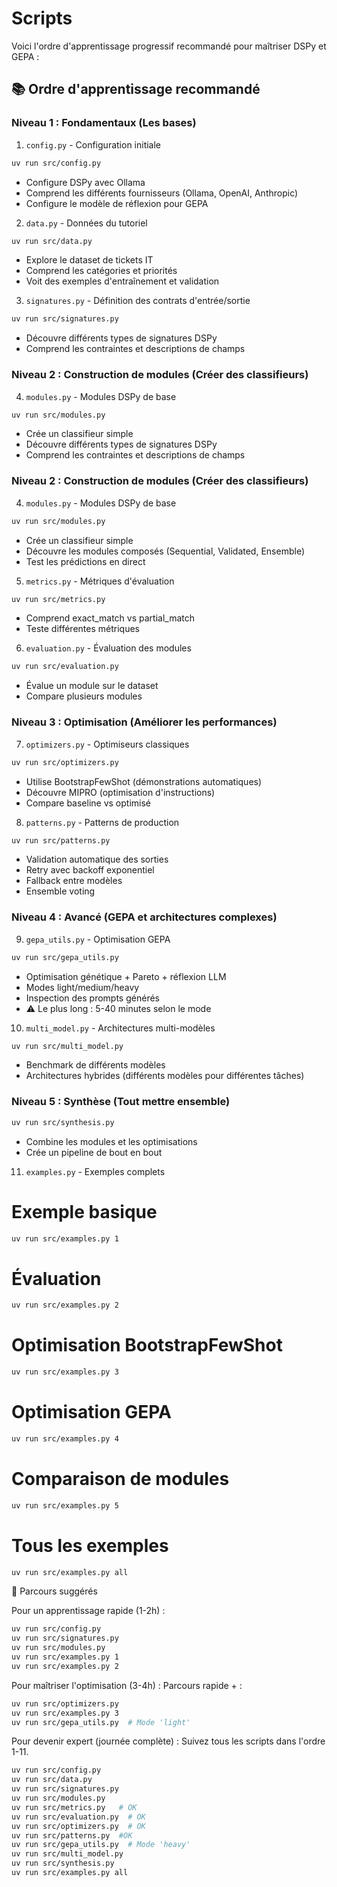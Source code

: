 # Scripts

Voici l'ordre d'apprentissage progressif recommandé pour maîtriser DSPy et GEPA :

## 📚 Ordre d'apprentissage recommandé

### Niveau 1 : Fondamentaux (Les bases)

1. `config.py` - Configuration initiale

```bash
uv run src/config.py
```

- Configure DSPy avec Ollama
- Comprend les différents fournisseurs (Ollama, OpenAI, Anthropic)
- Configure le modèle de réflexion pour GEPA

2. `data.py` - Données du tutoriel

```bash
uv run src/data.py
```
- Explore le dataset de tickets IT
- Comprend les catégories et priorités
- Voit des exemples d'entraînement et validation

3. `signatures.py` - Définition des contrats d'entrée/sortie

```bash
uv run src/signatures.py
```
- Découvre différents types de signatures DSPy
- Comprend les contraintes et descriptions de champs

### Niveau 2 : Construction de modules (Créer des classifieurs)

4. `modules.py` - Modules DSPy de base

```bash
uv run src/modules.py
```
- Crée un classifieur simple
- Découvre différents types de signatures DSPy
- Comprend les contraintes et descriptions de champs

### Niveau 2 : Construction de modules (Créer des classifieurs)

4. `modules.py` - Modules DSPy de base

```bash
uv run src/modules.py
```
- Crée un classifieur simple
- Découvre les modules composés (Sequential, Validated, Ensemble)
- Test les prédictions en direct

5. `metrics.py` - Métriques d'évaluation

```bash
uv run src/metrics.py
```
- Comprend exact_match vs partial_match
- Teste différentes métriques

6. `evaluation.py` - Évaluation des modules
```bash
uv run src/evaluation.py
```
- Évalue un module sur le dataset
- Compare plusieurs modules

### Niveau 3 : Optimisation (Améliorer les performances)

7. `optimizers.py` - Optimiseurs classiques

```bash
uv run src/optimizers.py
```
- Utilise BootstrapFewShot (démonstrations automatiques)
- Découvre MIPRO (optimisation d'instructions)
- Compare baseline vs optimisé

8. `patterns.py` - Patterns de production
```bash
uv run src/patterns.py  
```

- Validation automatique des sorties
- Retry avec backoff exponentiel
- Fallback entre modèles
- Ensemble voting

### Niveau 4 : Avancé (GEPA et architectures complexes)

9. `gepa_utils.py` - Optimisation GEPA

```bash
uv run src/gepa_utils.py
```
- Optimisation génétique + Pareto + réflexion LLM
- Modes light/medium/heavy
- Inspection des prompts générés
- ⚠️ Le plus long : 5-40 minutes selon le mode

10. `multi_model.py` - Architectures multi-modèles

```bash
uv run src/multi_model.py
```
- Benchmark de différents modèles
- Architectures hybrides (différents modèles pour différentes tâches)

### Niveau 5 : Synthèse (Tout mettre ensemble)

```bash
uv run src/synthesis.py
```
- Combine les modules et les optimisations
- Crée un pipeline de bout en bout

11. `examples.py` - Exemples complets

# Exemple basique
```bash
uv run src/examples.py 1
```

# Évaluation
```bash
uv run src/examples.py 2
```

# Optimisation BootstrapFewShot
```bash
uv run src/examples.py 3
```

# Optimisation GEPA
```bash
uv run src/examples.py 4
```

# Comparaison de modules
```bash
uv run src/examples.py 5
```

# Tous les exemples
```bash
uv run src/examples.py all
```

🎯 Parcours suggérés

Pour un apprentissage rapide (1-2h) :
```bash
uv run src/config.py
uv run src/signatures.py
uv run src/modules.py
uv run src/examples.py 1
uv run src/examples.py 2
```

Pour maîtriser l'optimisation (3-4h) :
Parcours rapide + :
```bash
uv run src/optimizers.py
uv run src/examples.py 3
uv run src/gepa_utils.py  # Mode 'light'
```

Pour devenir expert (journée complète) :
Suivez tous les scripts dans l'ordre 1-11.

```bash
uv run src/config.py
uv run src/data.py
uv run src/signatures.py
uv run src/modules.py
uv run src/metrics.py   # OK
uv run src/evaluation.py  # OK
uv run src/optimizers.py  # OK
uv run src/patterns.py  #OK
uv run src/gepa_utils.py  # Mode 'heavy'
uv run src/multi_model.py
uv run src/synthesis.py
uv run src/examples.py all
```